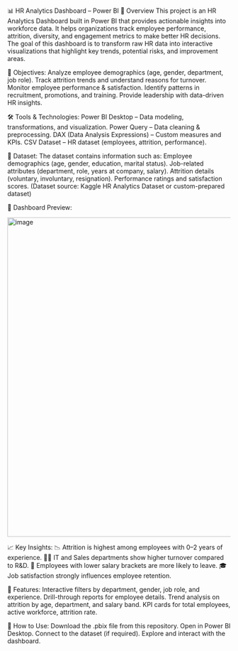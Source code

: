 📊 HR Analytics Dashboard – Power BI
📌 Overview
This project is an HR Analytics Dashboard built in Power BI that provides actionable insights into workforce data. It helps organizations track employee performance, attrition, diversity, and engagement metrics to make better HR decisions.
The goal of this dashboard is to transform raw HR data into interactive visualizations that highlight key trends, potential risks, and improvement areas.

🎯 Objectives:
Analyze employee demographics (age, gender, department, job role).
Track attrition trends and understand reasons for turnover.
Monitor employee performance & satisfaction.
Identify patterns in recruitment, promotions, and training.
Provide leadership with data-driven HR insights.

🛠️ Tools & Technologies:
Power BI Desktop – Data modeling, transformations, and visualization.
Power Query – Data cleaning & preprocessing.
DAX (Data Analysis Expressions) – Custom measures and KPIs.
CSV Dataset – HR dataset (employees, attrition, performance).

📂 Dataset:
The dataset contains information such as:
Employee demographics (age, gender, education, marital status).
Job-related attributes (department, role, years at company, salary).
Attrition details (voluntary, involuntary, resignation).
Performance ratings and satisfaction scores.
(Dataset source: Kaggle HR Analytics Dataset or custom-prepared dataset)

📸 Dashboard Preview:

<img width="1320" height="719" alt="image" src="https://github.com/user-attachments/assets/295caf2e-3ad7-4f2e-8e5d-81bfd511d062" />

📈 Key Insights:
📉 Attrition is highest among employees with 0–2 years of experience.
👩‍💻 IT and Sales departments show higher turnover compared to R&D.
💸 Employees with lower salary brackets are more likely to leave.
🎓 Job satisfaction strongly influences employee retention.

🚀 Features:
Interactive filters by department, gender, job role, and experience.
Drill-through reports for employee details.
Trend analysis on attrition by age, department, and salary band.
KPI cards for total employees, active workforce, attrition rate.

📌 How to Use:
Download the .pbix file from this repository.
Open in Power BI Desktop.
Connect to the dataset (if required).
Explore and interact with the dashboard.
